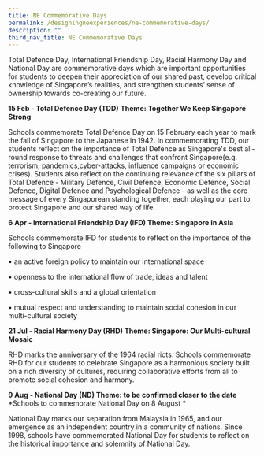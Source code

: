```yaml
---
title: NE Commemorative Days
permalink: /designingneexperiences/ne-commemorative-days/
description: ""
third_nav_title: NE Commemorative Days
---
```

Total Defence Day, International Friendship Day, Racial Harmony Day and National Day are commemorative days which are important opportunities for students to deepen their appreciation of our shared past, develop critical knowledge of Singapore’s realities, and strengthen students’ sense of ownership towards co-creating our future.

**15 Feb - Total Defence Day (TDD)**
**Theme: Together We Keep Singapore Strong**

Schools commemorate Total Defence Day on 15 February each year to mark the fall of Singapore to the Japanese in 1942. In commemorating TDD, our students reflect on the importance of Total Defence as Singapore's best all-round response to threats and challenges that confront Singapore(e.g. terrorism, pandemics,cyber-attacks, influence campaigns or economic crises). Students also reflect on the continuing relevance of the six pillars of Total Defence - Military Defence, Civil Defence, Economic Defence, Social Defence, Digital Defence and Psychological Defence - as well as the core message of every Singaporean standing together, each playing our part to protect Singapore and our shared way of life. 

**6 Apr - International Friendship Day (IFD)
Theme: Singapore in Asia**


Schools commemorate IFD for students to reflect on the importance of the following to Singapore

• an active foreign policy to maintain our international space

• openness to the international flow of trade, ideas and talent

• cross-cultural skills and a global orientation

• mutual respect and understanding to maintain social cohesion in our multi-cultural society

**21 Jul - Racial Harmony Day (RHD)
Theme: Singapore: Our Multi-cultural Mosaic**

RHD marks the anniversary of the 1964 racial riots. Schools commemorate RHD for our students to celebrate Singapore as a harmonious society built on a rich diversity of cultures, requiring collaborative efforts from all to promote social cohesion and harmony.

**9 Aug - National Day (ND)
Theme: to be confirmed closer to the date**
*Schools to commemorate National Day on 8 August *

National Day marks our separation from Malaysia in 1965, and our emergence as an independent country in a community of nations. Since 1998, schools have commemorated National Day for students to reflect on the historical importance and solemnity of National Day.